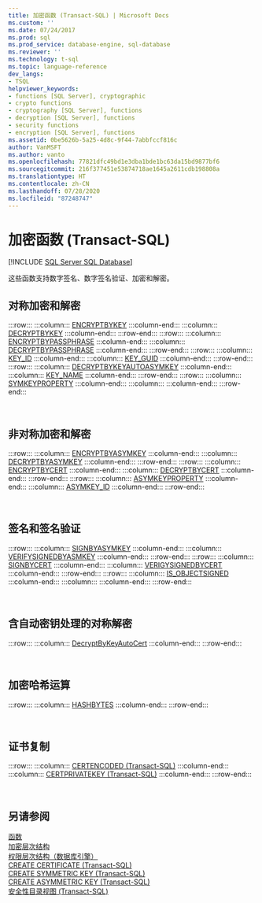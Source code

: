 ```yaml
---
title: 加密函数 (Transact-SQL) | Microsoft Docs
ms.custom: ''
ms.date: 07/24/2017
ms.prod: sql
ms.prod_service: database-engine, sql-database
ms.reviewer: ''
ms.technology: t-sql
ms.topic: language-reference
dev_langs:
- TSQL
helpviewer_keywords:
- functions [SQL Server], cryptographic
- crypto functions
- cryptography [SQL Server], functions
- decryption [SQL Server], functions
- security functions
- encryption [SQL Server], functions
ms.assetid: 0be5626b-5a25-4d8c-9f44-7abbfccf816c
author: VanMSFT
ms.author: vanto
ms.openlocfilehash: 77821dfc49bd1e3dba1bde1bc63da15bd9877bf6
ms.sourcegitcommit: 216f377451e53874718ae1645a2611cdb198808a
ms.translationtype: HT
ms.contentlocale: zh-CN
ms.lasthandoff: 07/28/2020
ms.locfileid: "87248747"
---
```

# <a name="cryptographic-functions-transact-sql"></a>加密函数 (Transact-SQL)
[!INCLUDE [SQL Server SQL Database](../../includes/applies-to-version/sql-asdb.md)]

这些函数支持数字签名、数字签名验证、加密和解密。
  
## <a name="symmetric-encryption-and-decryption"></a>对称加密和解密

:::row:::
    :::column:::
        [ENCRYPTBYKEY](../../t-sql/functions/encryptbykey-transact-sql.md)
    :::column-end:::
    :::column:::
        [DECRYPTBYKEY](../../t-sql/functions/decryptbykey-transact-sql.md)
    :::column-end:::
:::row-end:::
:::row:::
    :::column:::
        [ENCRYPTBYPASSPHRASE](../../t-sql/functions/encryptbypassphrase-transact-sql.md)
    :::column-end:::
    :::column:::
        [DECRYPTBYPASSPHRASE](../../t-sql/functions/decryptbypassphrase-transact-sql.md)
    :::column-end:::
:::row-end:::
:::row:::
    :::column:::
        [KEY_ID](../../t-sql/functions/key-id-transact-sql.md)
    :::column-end:::
    :::column:::
        [KEY_GUID](../../t-sql/functions/key-guid-transact-sql.md)
    :::column-end:::
:::row-end:::
:::row:::
    :::column:::
        [DECRYPTBYKEYAUTOASYMKEY](../../t-sql/functions/decryptbykeyautoasymkey-transact-sql.md)
    :::column-end:::
    :::column:::
        [KEY_NAME](../../t-sql/functions/key-name-transact-sql.md)
    :::column-end:::
:::row-end:::
:::row:::
    :::column:::
        [SYMKEYPROPERTY](../../t-sql/functions/symkeyproperty-transact-sql.md)
    :::column-end:::
    :::column:::
    :::column-end:::
:::row-end:::

&nbsp;

## <a name="asymmetric-encryption-and-decryption"></a>非对称加密和解密
  
:::row:::
    :::column:::
        [ENCRYPTBYASYMKEY](../../t-sql/functions/encryptbyasymkey-transact-sql.md)
    :::column-end:::
    :::column:::
        [DECRYPTBYASYMKEY](../../t-sql/functions/decryptbyasymkey-transact-sql.md)
    :::column-end:::
:::row-end:::
:::row:::
    :::column:::
        [ENCRYPTBYCERT](../../t-sql/functions/encryptbycert-transact-sql.md)
    :::column-end:::
    :::column:::
        [DECRYPTBYCERT](../../t-sql/functions/decryptbycert-transact-sql.md)
    :::column-end:::
:::row-end:::
:::row:::
    :::column:::
        [ASYMKEYPROPERTY](../../t-sql/functions/asymkeyproperty-transact-sql.md)
    :::column-end:::
    :::column:::
        [ASYMKEY_ID](../../t-sql/functions/asymkey-id-transact-sql.md)
    :::column-end:::
:::row-end:::

&nbsp;

## <a name="signing-and-signature-verification"></a>签名和签名验证

:::row:::
    :::column:::
        [SIGNBYASYMKEY](../../t-sql/functions/signbyasymkey-transact-sql.md)
    :::column-end:::
    :::column:::
        [VERIFYSIGNEDBYASMKEY](../../t-sql/functions/verifysignedbyasymkey-transact-sql.md)
    :::column-end:::
:::row-end:::
:::row:::
    :::column:::
        [SIGNBYCERT](../../t-sql/functions/signbycert-transact-sql.md)
    :::column-end:::
    :::column:::
        [VERIGYSIGNEDBYCERT](../../t-sql/functions/verifysignedbycert-transact-sql.md)
    :::column-end:::
:::row-end:::
:::row:::
    :::column:::
        [IS_OBJECTSIGNED](../../t-sql/functions/is-objectsigned-transact-sql.md)
    :::column-end:::
    :::column:::
    :::column-end:::
:::row-end:::

&nbsp;
  
## <a name="symmetric-decryption-with-automatic-key-handling"></a>含自动密钥处理的对称解密

:::row:::
    :::column:::
        [DecryptByKeyAutoCert](../../t-sql/functions/decryptbykeyautocert-transact-sql.md)
    :::column-end:::
:::row-end:::
 
&nbsp;

## <a name="encryption-hashing"></a>加密哈希运算

:::row:::
    :::column:::
        [HASHBYTES](../../t-sql/functions/hashbytes-transact-sql.md)
    :::column-end:::
:::row-end:::

&nbsp;

## <a name="certificate-copying"></a>证书复制 

:::row:::
    :::column:::
        [CERTENCODED (Transact-SQL)](../../t-sql/functions/certencoded-transact-sql.md)
    :::column-end:::
    :::column:::
        [CERTPRIVATEKEY (Transact-SQL)](../../t-sql/functions/certprivatekey-transact-sql.md)
    :::column-end:::
:::row-end:::

&nbsp;

## <a name="see-also"></a>另请参阅
[函数](../../t-sql/functions/functions.md)  
[加密层次结构](../../relational-databases/security/encryption/encryption-hierarchy.md)  
[权限层次结构（数据库引擎）](../../relational-databases/security/permissions-hierarchy-database-engine.md)  
[CREATE CERTIFICATE (Transact-SQL)](../../t-sql/statements/create-certificate-transact-sql.md)  
[CREATE SYMMETRIC KEY &#40;Transact-SQL&#41;](../../t-sql/statements/create-symmetric-key-transact-sql.md)  
[CREATE ASYMMETRIC KEY &#40;Transact-SQL&#41;](../../t-sql/statements/create-asymmetric-key-transact-sql.md)  
[安全性目录视图 (Transact-SQL)](../../relational-databases/system-catalog-views/security-catalog-views-transact-sql.md)
  
  
